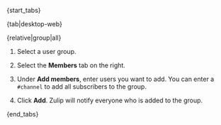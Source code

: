 {start_tabs}

{tab|desktop-web}

{relative|group|all}

1. Select a user group.

1. Select the **Members** tab on the right.

1. Under **Add members**, enter users you want to add. You can enter a
   `#channel` to add all subscribers to the group.

1. Click **Add**. Zulip will notify everyone who is added to the group.

{end_tabs}
